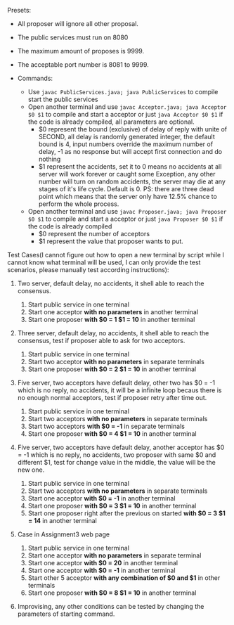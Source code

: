 <!--
 * @Author: Yupeng Hou
 * @Id: a1783922
 * @Semester: 3
 * @Year: 2021
 * @Assignment Number: 3
 * @LastEditors: Yupeng Hou
-->

Presets:

- All proposer will ignore all other proposal.
- The public services must run on 8080
- The maximum amount of proposes is 9999.
- The acceptable port number is 8081 to 9999.

- Commands:
  - Use `javac PublicServices.java; java PublicServices` to compile start the public services
  - Open another terminal and use `javac Acceptor.java; java Acceptor $0 $1` to compile and start a acceptor or just `java Acceptor $0 $1` if the code is already compiled, all parameters are optional.
    - $0 represent the bound (exclusive) of delay of reply with unite of SECOND, all delay is randomly generated integer, the default bound is 4, input numbers override the maximum number of delay, -1 as no response but will accept first connection and do nothing
    - $1 represent the accidents, set it to 0 means no accidents at all server will work forever or caught some Exception, any other number will turn on random accidents, the server may die at any stages of it's life cycle. Default is 0. PS: there are three dead point which means that the server only have 12.5% chance to perform the whole process.
  - Open another terminal and use `javac Proposer.java; java Proposer $0 $1` to compile and start a acceptor or just `java Proposer $0 $1` if the code is already compiled
    - $0 represent the number of acceptors
    - $1 represent the value that proposer wants to put.

Test Cases(I cannot figure out how to open a new terminal by script while I cannot know what terminal will be used, I can only provide the test scenarios, please manually test according instructions):

1. Two server, default delay, no accidents, it shell able to reach the consensus.
   1. Start public service in one terminal
   2. Start one acceptor **with no parameters** in another terminal
   3. Start one proposer **with $0 = 1 $1 = 10** in another terminal
2. Three server, default delay, no accidents, it shell able to reach the consensus, test if proposer able to ask for two acceptors.
   1. Start public service in one terminal
   2. Start two acceptor **with no parameters** in separate terminals
   3. Start one proposer **with $0 = 2 $1 = 10** in another terminal
3. Five server, two acceptors have default delay, other two has $0 = -1 which is no reply, no accidents, it will be a infinite loop becaus there is no enough normal acceptors, test if proposer retry after time out.

   1. Start public service in one terminal
   2. Start two acceptors **with no parameters** in separate terminals
   3. Start two acceptors **with $0 = -1** in separate terminals
   4. Start one proposer **with $0 = 4 $1 = 10** in another terminal

4. Five server, two acceptors have default delay, another acceptor has $0 = -1 which is no reply, no accidents, two proposer with same $0 and different $1, test for change value in the middle, the value will be the new one.

   1. Start public service in one terminal
   2. Start two acceptors **with no parameters** in separate terminals
   3. Start one acceptor **with $0 = -1** in another terminal
   4. Start one proposer **with $0 = 3 $1 = 10** in another terminal
   5. Start one proposer right after the previous on started **with $0 = 3 $1 = 14** in another terminal

5. Case in Assignment3 web page
   1. Start public service in one terminal
   2. Start one acceptor **with no parameters** in separate terminal
   3. Start one acceptor **with $0 = 20** in another terminal
   4. Start one acceptor **with $0 = -1** in another terminal
   5. Start other 5 acceptor **with any combination of $0 and $1** in other terminals
   6. Start one proposer **with $0 = 8 $1 = 10** in another terminal
6. Improvising, any other conditions can be tested by changing the parameters of starting command.
